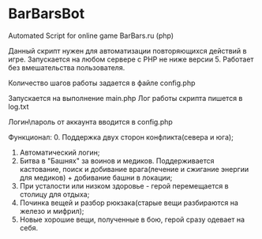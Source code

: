 BarBarsBot
==========

Automated Script for online game BarBars.ru (php)

Данный скрипт нужен для автоматизации повторяющихся действий в игре.
Запускается на любом сервере с PHP не ниже версии 5. Работает без вмешательства пользователя.

Количество шагов работы задается в файле config.php

Запускается на выполнение main.php
Лог работы скрипта пишется в log.txt

Логин\пароль от аккаунта вводится в config.php

Функционал:
0. Поддержка двух сторон конфликта(севера и юга);
1. Автоматический логин;
2. Битва в "Башнях" за воинов и медиков. Поддерживается кастование, поиск и добивание врага(лечение и сжигание энергии для медиков) + добивание башни в локации;
3. При усталости или низком здоровье - герой перемещается в столицу для отдыха;
4. Починка вещей и разбор рюкзака(старые вещи разбираются на железо и мифрил);
5. Новые хорошие вещи, полученные в бою, герой сразу одевает на себя.

